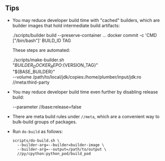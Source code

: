 ## Tips

* You may reduce developer build time with "cached" builders, which
  are builder images that hold intermediate build artifacts:

    ./scripts/builder build --preserve-container ...
    docker commit -c 'CMD ["/bin/bash"]' BUILD_ID TAG

  These steps are automated:

    ./scripts/make-builder.sh \
        "${BUILDER_DOCKER_REPO}:${VERSION_TAG}" \
        "${BASE_BUILDER}" \
        --volume /path/to/local/jdk/copies:/home/plumber/input/jdk:ro \
        //meta:third-party

* You may reduce developer build time even further by disabling release
  build:

    --parameter //base:release=false

* There are meta build rules under `//meta`, which are a convenient way
  to bulk-build groups of packages.

* Run `do-build` as follows:
  ```
  scripts/do-build.sh \
    --builder-arg=--builder=builder-image \
    --builder-arg=--output=/path/to/output \
    //py/cpython:python_pod/build_pod
  ```
